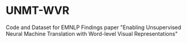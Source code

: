 # UNMT-WVR
Code and Dataset for EMNLP Findings paper "Enabling Unsupervised Neural Machine Translation with Word-level Visual Representations"
